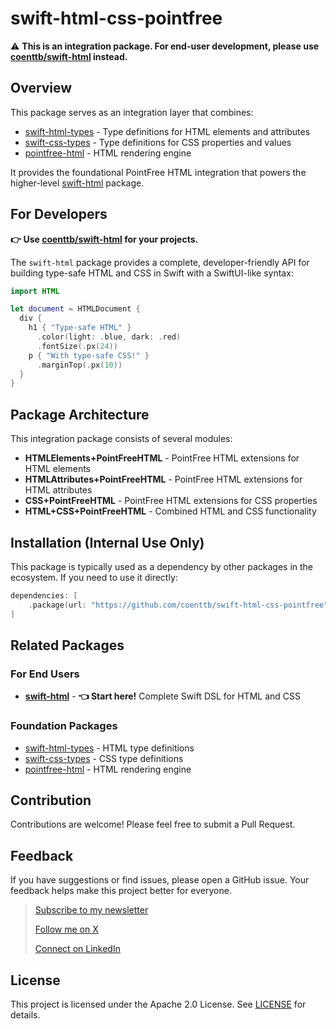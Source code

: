# swift-html-css-pointfree

⚠️ **This is an integration package. For end-user development, please use [coenttb/swift-html](https://github.com/coenttb/swift-html) instead.**

## Overview

This package serves as an integration layer that combines:
- [swift-html-types](https://github.com/coenttb/swift-html-types) - Type definitions for HTML elements and attributes
- [swift-css-types](https://github.com/coenttb/swift-css-types) - Type definitions for CSS properties and values  
- [pointfree-html](https://github.com/coenttb/pointfree-html) - HTML rendering engine

It provides the foundational PointFree HTML integration that powers the higher-level [swift-html](https://github.com/coenttb/swift-html) package.

## For Developers

**👉 Use [coenttb/swift-html](https://github.com/coenttb/swift-html) for your projects.**

The `swift-html` package provides a complete, developer-friendly API for building type-safe HTML and CSS in Swift with a SwiftUI-like syntax:

```swift
import HTML

let document = HTMLDocument {
  div {
    h1 { "Type-safe HTML" }
      .color(light: .blue, dark: .red)
      .fontSize(.px(24))
    p { "With type-safe CSS!" }
      .marginTop(.px(10))
  }
}
```

## Package Architecture

This integration package consists of several modules:

- **HTMLElements+PointFreeHTML** - PointFree HTML extensions for HTML elements
- **HTMLAttributes+PointFreeHTML** - PointFree HTML extensions for HTML attributes  
- **CSS+PointFreeHTML** - PointFree HTML extensions for CSS properties
- **HTML+CSS+PointFreeHTML** - Combined HTML and CSS functionality

## Installation (Internal Use Only)

This package is typically used as a dependency by other packages in the ecosystem. If you need to use it directly:

```swift
dependencies: [
    .package(url: "https://github.com/coenttb/swift-html-css-pointfree", branch: "main")
]
```

## Related Packages

### For End Users
* **[swift-html](https://www.github.com/coenttb/swift-html)** - **👈 Start here!** Complete Swift DSL for HTML and CSS

### Foundation Packages
* [swift-html-types](https://www.github.com/coenttb/swift-html-types) - HTML type definitions
* [swift-css-types](https://www.github.com/coenttb/swift-css-types) - CSS type definitions
* [pointfree-html](https://www.github.com/coenttb/pointfree-html) - HTML rendering engine

## Contribution

Contributions are welcome! Please feel free to submit a Pull Request.

## Feedback

If you have suggestions or find issues, please open a GitHub issue. Your feedback helps make this project better for everyone.

> [Subscribe to my newsletter](http://coenttb.com/en/newsletter/subscribe)
>
> [Follow me on X](http://x.com/coenttb)
> 
> [Connect on LinkedIn](https://www.linkedin.com/in/tenthijeboonkkamp)

## License

This project is licensed under the Apache 2.0 License. See [LICENSE](LICENSE) for details.
